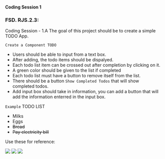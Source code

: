 
#### Coding Session 1
### FSD. RJS.2.3:

Coding Session - 1.A
The goal of this project should be to create a simple TODO App.

    Create a Component TODO 

- Users should be able to input from a text box.
- After adding, the todo items should be dispalyed.
- Each todo list item can be crossed out after completion by clicking on it. 
- A green color should be given to the list if completed
- Each todo list must have a button to remove itself from the list.
- There should be a button `Show Completed Todos` that will show completed todos.
- Add input box should take in information, you can add a button that will add the information enterred in the input box.


`Example`
TODO LIST
- Milks
- Eggs
- ~~Bread~~
- ~~Pay electricity bill~~

Use these for reference:

![](https://i.imgur.com/Y2x2BZz.png)
![](https://i.imgur.com/ORW7vwx.png)
![](https://i.imgur.com/NfOr1Zc.png)
